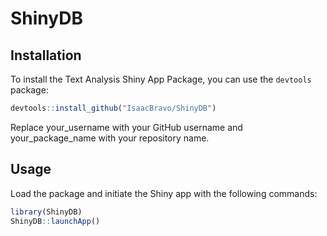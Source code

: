 # ShinyDB

## Installation

To install the Text Analysis Shiny App Package, you can use the `devtools` package:

``` r
devtools::install_github("IsaacBravo/ShinyDB")
```

Replace your_username with your GitHub username and your_package_name with your repository name.

## Usage

Load the package and initiate the Shiny app with the following commands:

``` r
library(ShinyDB)
ShinyDB::launchApp()
```
